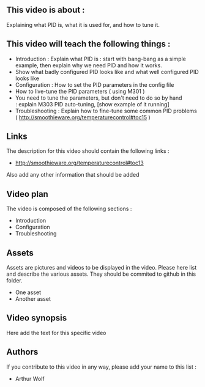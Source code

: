 ## This video is about : 

Explaining what PID is, what it is used for, and how to tune it.

## This video will teach the following things : 

* Introduction : Explain what PID is : start with bang-bang as a simple example, then explain why we need PID and how it works.
* Show what badly configured PID looks like and what well configured PID looks like
* Configuration : How to set the PID parameters in the config file
* How to live-tune the PID parameters ( using M301 )
* You need to tune the parameters, but don't need to do so by hand : explain M303 PID auto-tuning, [show example of it running]
* Troubleshooting : Explain how to fine-tune some common PID problems ( http://smoothieware.org/temperaturecontrol#toc15 )

## Links 

The description for this video should contain the following links : 

* http://smoothieware.org/temperaturecontrol#toc13

Also add any other information that should be added

## Video plan

The video is composed of the following sections : 

* Introduction
* Configuration
* Troubleshooting

## Assets

Assets are pictures and videos to be displayed in the video.
Please here list and describe the various assets. They should be commited to github in this folder.

* One asset
* Another asset

## Video synopsis

Here add the text for this specific video

## Authors

If you contribute to this video in any way, please add your name to this list : 

* Arthur Wolf

